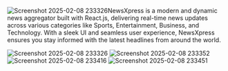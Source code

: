 ![Screenshot 2025-02-08 233326](https://github.com/user-attachments/assets/d51f4c3e-1ba6-4d15-8270-9f91d7bda31c)NewsXpress is a modern and dynamic news aggregator built with React.js, delivering real-time news updates across various categories like Sports, Entertainment, Business, and Technology. With a sleek UI and seamless user experience, NewsXpress ensures you stay informed with the latest headlines from around the world.

![Screenshot 2025-02-08 233326](https://github.com/user-attachments/assets/6ee670be-e6ad-4b62-b219-9d5664dc75d6)
![Screenshot 2025-02-08 233352](https://github.com/user-attachments/assets/fc7aad6a-4274-402c-a583-5223f4e6822b)
![Screenshot 2025-02-08 233416](https://github.com/user-attachments/assets/4354adae-e194-43a9-9070-da171eb4d09d)
![Screenshot 2025-02-08 233451](https://github.com/user-attachments/assets/c3c7a88e-0701-4289-b21d-0043a5f14030)
